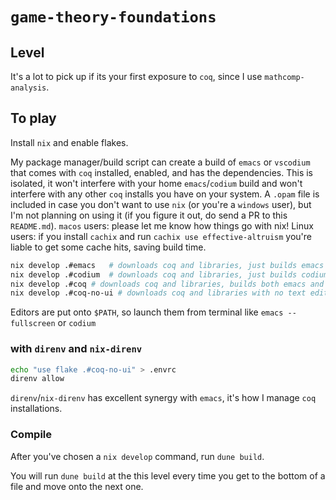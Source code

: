 # `game-theory-foundations`

## Level

It's a lot to pick up if its your first exposure to `coq`, since I use `mathcomp-analysis`.

## To play

Install `nix` and enable flakes.

My package manager/build script can create a build of `emacs` or `vscodium` that comes with `coq` installed, enabled, and has the dependencies. This is isolated, it won't interfere with your home `emacs`/`codium` build and won't interfere with any other `coq` installs you have on your system. A `.opam` file is included in case you don't want to use `nix` (or you're a `windows` user), but I'm not planning on using it (if you figure it out, do send a PR to this `README.md`). `macos` users: please let me know how things go with nix! Linux users: if you install `cachix` and run `cachix use effective-altruism` you're liable to get some cache hits, saving build time.

```sh
nix develop .#emacs   # downloads coq and libraries, just builds emacs
nix develop .#codium  # downloads coq and libraries, just builds codium
nix develop .#coq # downloads coq and libraries, builds both emacs and codium.
nix develop .#coq-no-ui # downloads coq and libraries with no text editor builds
```

Editors are put onto `$PATH`, so launch them from terminal like `emacs --fullscreen` or `codium`

### with `direnv` and `nix-direnv`

```sh
echo "use flake .#coq-no-ui" > .envrc
direnv allow
```

`direnv`/`nix-direnv` has excellent synergy with `emacs`, it's how I manage `coq` installations.

### Compile

After you've chosen a `nix develop` command, run `dune build`.

You will run `dune build` at the this level every time you get to the bottom of a file and move onto the next one.
